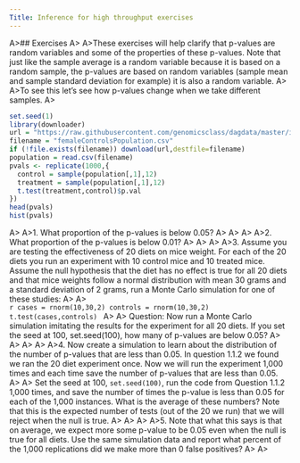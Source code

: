 ```yaml
---
Title: Inference for high throughput exercises
---
```


A>## Exercises
A>
A>These exercises will help clarify that p-values are random variables and some of the properties of these p-values. Note that just like the sample average is a random variable because it is based on a random sample, the p-values are based on random variables (sample mean and sample standard deviation for example) it is also a random variable.
A>
A>To see this let’s see how p-values change when we take different samples.
A>
```r
set.seed(1)
library(downloader)
url = "https://raw.githubusercontent.com/genomicsclass/dagdata/master/inst/extdata/femaleControlsPopulation.csv"
filename = "femaleControlsPopulation.csv"
if (!file.exists(filename)) download(url,destfile=filename)
population = read.csv(filename)
pvals <- replicate(1000,{
  control = sample(population[,1],12)
  treatment = sample(population[,1],12)
  t.test(treatment,control)$p.val
})
head(pvals)
hist(pvals)
```
A>
A>1. What proportion of the p-values is below 0.05?
A>
A>
A>
A>2. What proportion of the p-values is below 0.01?
A>
A>
A>
A>3. Assume you are testing the effectiveness of 20 diets on mice weight. For each of the 20 diets you run an experiment with 10 control mice and 10 treated mice. Assume the null hypothesis that the diet has no effect is  true for all 20 diets and that mice weights follow a normal distribution with mean 30 grams and a standard deviation of 2 grams, run a Monte Carlo simulation for one of these studies:
A>
A>    
    ```r
    cases = rnorm(10,30,2)
    controls = rnorm(10,30,2)
    t.test(cases,controls)
    ```
A>
A>    Question: Now run a Monte Carlo simulation imitating the results for the experiment for all 20 diets. If you set the seed at 100, set.seed(100), how many of p-values are below 0.05?
A>
A>
A>
A>
A>4. Now create a simulation to learn about the distribution of the number of p-values that are less than 0.05. In question 1.1.2 we found we ran the 20 diet experiment once. Now we will run the experiment 1,000 times and each time save the number of p-values that are less than 0.05. 
A>
A>    Set the seed at 100, `set.seed(100)`, run the code from Question 1.1.2 1,000 times, and save the number of times the p-value is less than 0.05 for each of the 1,000 instances. What is the average of these numbers? Note that this is the expected number of tests (out of the 20 we run) that we will reject when the null is true.
A>
A>
A>
A>5. Note that what this says is that on average, we expect more some p-value to be 0.05 even when the null is true for all diets. Use the same simulation data and report what percent of the 1,000 replications did we make more than 0 false positives?
A>
A>
